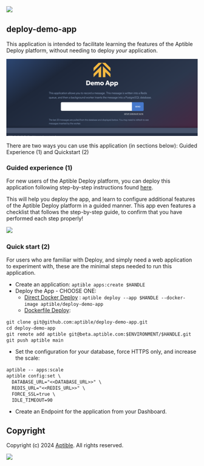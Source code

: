 <img src="https://github.com/aptible/mintlify-docs/blob/073bfba084ad9ea18217f5816568c3f832d5f0ae/logo/light.png" height="150"/>

## deploy-demo-app

This application is intended to facilitate learning the features of the Aptible Deploy platform, without
needing to deploy _your_ application.

![](https://github.com/aptible/deploy-demo-app/blob/main/screenshots/demo.png)

There are two ways you can use this application (in sections below): Guided Experience (1) and Quickstart (2)

### Guided experience (1)

For new users of the Aptible Deploy platform, you can deploy this application following step-by-step 
instructions found [here](https://www.aptible.com/docs/getting-started/deploy-starter-template/python-flask).

This will help you deploy the app, and learn to configure additional features of the Aptible Deploy platform 
in a guided manner. This app even features a checklist that follows the step-by-step guide, to confirm 
that you have performed each step properly!

![](https://github.com/aptible/deploy-demo-app/blob/main/screenshots/checklist.png)


### Quick start (2)

For users who are familiar with Deploy, and simply need a web application to experiment with, these
 are the minimal steps needed to run this application.

* Create an application: `aptible apps:create $HANDLE`
* Deploy the App - CHOOSE ONE:
  * [Direct Docker Deploy](https://www.aptible.com/documentation/deploy/reference/apps/image/direct-docker-image-deploy.html) : `aptible deploy --app $HANDLE --docker-image aptible/deploy-demo-app`
  * [Dockerfile Deploy](https://deploy-docs.aptible.com/docs/dockerfile-deploy-example): 
  
```shell
git clone git@github.com:aptible/deploy-demo-app.git 
cd deploy-demo-app 
git remote add aptible git@beta.aptible.com:$ENVIRONMENT/$HANDLE.git 
git push aptible main
```

* Set the configuration for your database, force HTTPS only, and increase the scale:

```shell
aptible -- apps:scale 
aptible config:set \
  DATABASE_URL="<<DATABASE_URL>>" \ 
  REDIS_URL="<<REDIS_URL>>" \
  FORCE_SSL=true \
  IDLE_TIMEOUT=90
```

* Create an Endpoint for the application from your Dashboard.

## Copyright

Copyright (c) 2024 [Aptible](https://www.aptible.com). All rights reserved.

[<img src="https://avatars2.githubusercontent.com/u/1580788?v=4&s=60" />](https://github.com/UserNotFound)

